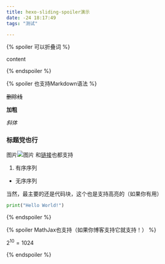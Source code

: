 ```yaml
---
title: hexo-sliding-spoiler演示
date: -24 18:17:49
tags: "测试"

---
```

{% spoiler 可以折叠词 %}


content


{% endspoiler %}



{% spoiler 也支持Markdown语法 %}


~~删除线~~


**加粗**


*斜体*


### 标题党也行
图片![图片](/img/g.jpg)
和[链接](https://github.com/fletchto99/hexo-sliding-spoiler)也都支持
1. 有序序列
- 无序序列


当然，最主要的还是代码块，这个也是支持高亮的（如果你有用）
```python
print("Hello World!")
```
{% endspoiler %}

{% spoiler MathJax也支持（如果你博客支持它就支持！） %}

$2 ^ {10} = 1024$

{% endspoiler %}

